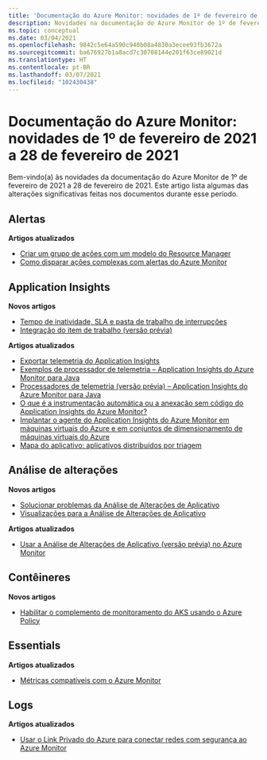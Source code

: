 ```yaml
---
title: 'Documentação do Azure Monitor: novidades de 1º de fevereiro de 2021 a 28 de fevereiro de 2021'
description: Novidades na documentação do Azure Monitor de 1º de fevereiro de 2021 a 28 de fevereiro de 2021.
ms.topic: conceptual
ms.date: 03/04/2021
ms.openlocfilehash: 9842c5e64a590c940b08a4830a3ecee93fb3672a
ms.sourcegitcommit: ba676927b1a8acd7c30708144e201f63ce89021d
ms.translationtype: HT
ms.contentlocale: pt-BR
ms.lasthandoff: 03/07/2021
ms.locfileid: "102430438"
---
```

# <a name="azure-monitor-docs-whats-new-for-february-1-2021---february-28-2021"></a>Documentação do Azure Monitor: novidades de 1º de fevereiro de 2021 a 28 de fevereiro de 2021

Bem-vindo(a) às novidades da documentação do Azure Monitor de 1º de fevereiro de 2021 a 28 de fevereiro de 2021. Este artigo lista algumas das alterações significativas feitas nos documentos durante esse período.

## <a name="alerts"></a>Alertas

**Artigos atualizados**

- [Criar um grupo de ações com um modelo do Resource Manager](./alerts/action-groups-create-resource-manager-template.md)
- [Como disparar ações complexas com alertas do Azure Monitor](./alerts/action-groups-logic-app.md)

## <a name="application-insights"></a>Application Insights

**Novos artigos**

- [Tempo de inatividade, SLA e pasta de trabalho de interrupções](./app/sla-report.md)
- [Integração do item de trabalho (versão prévia)](./app/work-item-integration.md)

**Artigos atualizados**

- [Exportar telemetria do Application Insights](./app/export-telemetry.md)
- [Exemplos de processador de telemetria – Application Insights do Azure Monitor para Java](./app/java-standalone-telemetry-processors-examples.md)
- [Processadores de telemetria (versão prévia) – Application Insights do Azure Monitor para Java](./app/java-standalone-telemetry-processors.md)
- [O que é a instrumentação automática ou a anexação sem código do Application Insights do Azure Monitor?](./app/codeless-overview.md)
- [Implantar o agente do Application Insights do Azure Monitor em máquinas virtuais do Azure e em conjuntos de dimensionamento de máquinas virtuais do Azure](./app/azure-vm-vmss-apps.md)
- [Mapa do aplicativo: aplicativos distribuídos por triagem](./app/app-map.md)

## <a name="change-analysis"></a>Análise de alterações

**Novos artigos**

- [Solucionar problemas da Análise de Alterações de Aplicativo](./app/change-analysis-troubleshoot.md)
- [Visualizações para a Análise de Alterações de Aplicativo](./app/change-analysis-visualizations.md)

**Artigos atualizados**

- [Usar a Análise de Alterações de Aplicativo (versão prévia) no Azure Monitor](./app/change-analysis.md)

## <a name="containers"></a>Contêineres

**Novos artigos**

- [Habilitar o complemento de monitoramento do AKS usando o Azure Policy](./containers/container-insights-enable-aks-policy.md)

## <a name="essentials"></a>Essentials

**Artigos atualizados**

- [Métricas compatíveis com o Azure Monitor](./essentials/metrics-supported.md)


## <a name="logs"></a>Logs

**Artigos atualizados**

- [Usar o Link Privado do Azure para conectar redes com segurança ao Azure Monitor](./logs/private-link-security.md)


